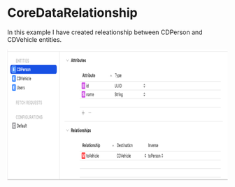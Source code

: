 # CoreDataRelationship


In this example I have created releationship between CDPerson and CDVehicle entities. 

<img src="Entities.png" width="600" height="300">
